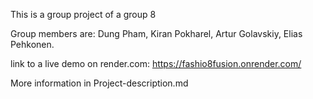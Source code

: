 This is a group project of a group 8

Group members are: 
Dung Pham, 
Kiran Pokharel, 
Artur Golavskiy, 
Elias Pehkonen.

link to a live demo on render.com: https://fashio8fusion.onrender.com/

More information in Project-description.md
